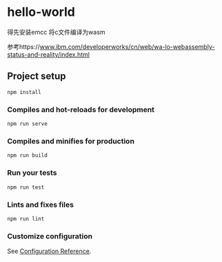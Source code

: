 # hello-world
得先安装emcc 将c文件编译为wasm

参考https://www.ibm.com/developerworks/cn/web/wa-lo-webassembly-status-and-reality/index.html
## Project setup
```
npm install
```

### Compiles and hot-reloads for development
```
npm run serve
```

### Compiles and minifies for production
```
npm run build
```

### Run your tests
```
npm run test
```

### Lints and fixes files
```
npm run lint
```

### Customize configuration
See [Configuration Reference](https://cli.vuejs.org/config/).
